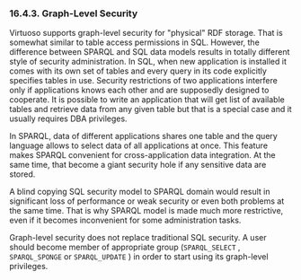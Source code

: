 <div id="rdfgraphsecuritylevel" class="section">

<div class="titlepage">

<div>

<div>

### 16.4.3. Graph-Level Security

</div>

</div>

</div>

Virtuoso supports graph-level security for "physical" RDF storage. That
is somewhat similar to table access permissions in SQL. However, the
difference between SPARQL and SQL data models results in totally
different style of security administration. In SQL, when new application
is installed it comes with its own set of tables and every query in its
code explicitly specifies tables in use. Security restrictions of two
applications interfere only if applications knows each other and are
supposedly designed to cooperate. It is possible to write an application
that will get list of available tables and retrieve data from any given
table but that is a special case and it usually requires DBA privileges.

In SPARQL, data of different applications shares one table and the query
language allows to select data of all applications at once. This feature
makes SPARQL convenient for cross-application data integration. At the
same time, that become a giant security hole if any sensitive data are
stored.

A blind copying SQL security model to SPARQL domain would result in
significant loss of performance or weak security or even both problems
at the same time. That is why SPARQL model is made much more
restrictive, even if it becomes inconvenient for some administration
tasks.

Graph-level security does not replace traditional SQL security. A user
should become member of appropriate group (`SPARQL_SELECT` ,
`SPARQL_SPONGE` or `SPARQL_UPDATE` ) in order to start using its
graph-level privileges.

</div>
